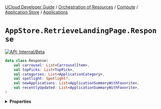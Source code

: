 [UCloud Developer Guide](/docs/developer-guide/README.md) / [Orchestration of Resources](/docs/developer-guide/orchestration/README.md) / [Compute](/docs/developer-guide/orchestration/compute/README.md) / [Application Store](/docs/developer-guide/orchestration/compute/appstore/README.md) / [Applications](/docs/developer-guide/orchestration/compute/appstore/apps.md)

# `AppStore.RetrieveLandingPage.Response`


[![API: Internal/Beta](https://img.shields.io/static/v1?label=API&message=Internal/Beta&color=red&style=flat-square)](/docs/developer-guide/core/api-conventions.md)



```kotlin
data class Response(
    val carrousel: List<CarrouselItem>,
    val topPicks: List<TopPick>,
    val categories: List<ApplicationCategory>,
    val spotlight: Spotlight?,
    val newApplications: List<ApplicationSummaryWithFavorite>,
    val recentlyUpdated: List<ApplicationSummaryWithFavorite>,
)
```

<details>
<summary>
<b>Properties</b>
</summary>

<details>
<summary>
<code>carrousel</code>: <code><code><a href='https://kotlinlang.org/api/latest/jvm/stdlib/kotlin.collections/-list/'>List</a>&lt;<a href='#carrouselitem'>CarrouselItem</a>&gt;</code></code>
</summary>





</details>

<details>
<summary>
<code>topPicks</code>: <code><code><a href='https://kotlinlang.org/api/latest/jvm/stdlib/kotlin.collections/-list/'>List</a>&lt;<a href='#toppick'>TopPick</a>&gt;</code></code>
</summary>





</details>

<details>
<summary>
<code>categories</code>: <code><code><a href='https://kotlinlang.org/api/latest/jvm/stdlib/kotlin.collections/-list/'>List</a>&lt;<a href='#applicationcategory'>ApplicationCategory</a>&gt;</code></code>
</summary>





</details>

<details>
<summary>
<code>spotlight</code>: <code><code><a href='#spotlight'>Spotlight</a>?</code></code>
</summary>





</details>

<details>
<summary>
<code>newApplications</code>: <code><code><a href='https://kotlinlang.org/api/latest/jvm/stdlib/kotlin.collections/-list/'>List</a>&lt;<a href='#applicationsummarywithfavorite'>ApplicationSummaryWithFavorite</a>&gt;</code></code>
</summary>





</details>

<details>
<summary>
<code>recentlyUpdated</code>: <code><code><a href='https://kotlinlang.org/api/latest/jvm/stdlib/kotlin.collections/-list/'>List</a>&lt;<a href='#applicationsummarywithfavorite'>ApplicationSummaryWithFavorite</a>&gt;</code></code>
</summary>





</details>



</details>


